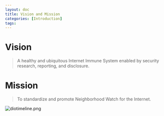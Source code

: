 ```yaml
---
layout: doc
title: Vision and Mission
categories: [Introduction]
tags: 
---
```

# Vision

> A healthy and ubiquitous Internet Immune System enabled by security research, reporting, and disclosure.

# Mission

> To standardize and promote Neighborhood Watch for the Internet.

![diotimeline.png](/uploads/diotimeline.png)